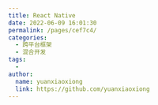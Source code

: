 ```yaml
---
title: React Native
date: 2022-06-09 16:01:30
permalink: /pages/cef7c4/
categories:
  - 跨平台框架
  - 混合开发
tags:
  - 
author: 
  name: yuanxiaoxiong
  link: https://github.com/yuanxiaoxiong
---
```

